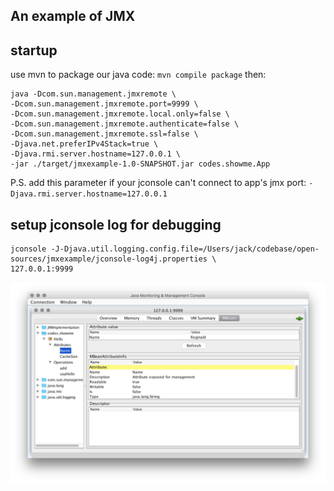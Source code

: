 
An example of JMX
---

## startup

use mvn to package our java code: `mvn compile package` then:

```
java -Dcom.sun.management.jmxremote \
-Dcom.sun.management.jmxremote.port=9999 \
-Dcom.sun.management.jmxremote.local.only=false \
-Dcom.sun.management.jmxremote.authenticate=false \
-Dcom.sun.management.jmxremote.ssl=false \
-Djava.net.preferIPv4Stack=true \
-Djava.rmi.server.hostname=127.0.0.1 \
-jar ./target/jmxexample-1.0-SNAPSHOT.jar codes.showme.App 
```

P.S. add this parameter if your jconsole can't connect to app's jmx port: `-Djava.rmi.server.hostname=127.0.0.1`


## setup jconsole log for debugging
```
jconsole -J-Djava.util.logging.config.file=/Users/jack/codebase/open-sources/jmxexample/jconsole-log4j.properties \
127.0.0.1:9999
```

![](./docs/1.jpeg)